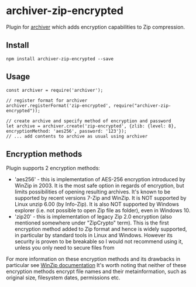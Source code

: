 # archiver-zip-encrypted
Plugin for [archiver](https://www.npmjs.com/package/archiver) which adds encryption capabilities to Zip compression.
## Install
```npm install archiver-zip-encrypted --save```
## Usage
```
const archiver = require('archiver');

// register format for archiver
archiver.registerFormat('zip-encrypted', require("archiver-zip-encrypted"));

// create archive and specify method of encryption and password
let archive = archiver.create('zip-encrypted', {zlib: {level: 8}, encryptionMethod: 'aes256', password: '123'});
// ... add contents to archive as usual using archiver
``` 
## Encryption methods
Plugin supports 2 encryption methods:
* 'aes256' - this is implementation of AES-256 encryption introduced by WinZip in 2003.
   It is the most safe option in regards of encryption, but limits possibilities of opening resulting archives.
   It's known to be supported by recent versions 7-Zip and WinZip. It is NOT supported by
   Linux unzip 6.00 (by Info-Zip). It is also NOT supported by Windows explorer (i.e. not possible to open Zip file as folder),
   even in Windows 10. 
* 'zip20' - this is implementation of legacy Zip 2.0 encryption (also mentioned somewhere under "ZipCrypto" term).
   This is the first encryption method added to Zip format and hence is widely supported, in particular 
   by standard tools in Linux and Windows. However its security is proven to be breakable
   so I would not recommend using it, unless you only need to secure files from 
      
For more information on these encryption methods and its drawbacks in particular see [WinZip documentation](http://kb.winzip.com/help/RU/WZ/help_encryption.htm)
It's worth noting that neither of these encryption methods encrypt file names and their metainformation, 
such as original size, filesystem dates, permissions etc.
